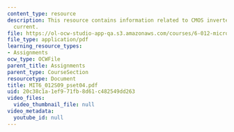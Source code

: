 ```yaml
---
content_type: resource
description: This resource contains information related to CMOS inverter and saturation
  current.
file: https://ol-ocw-studio-app-qa.s3.amazonaws.com/courses/6-012-microelectronic-devices-and-circuits-spring-2009/20c38c1a1ef971fb8d61c482549dd263_MIT6_012S09_pset04.pdf
file_type: application/pdf
learning_resource_types:
- Assignments
ocw_type: OCWFile
parent_title: Assignments
parent_type: CourseSection
resourcetype: Document
title: MIT6_012S09_pset04.pdf
uid: 20c38c1a-1ef9-71fb-8d61-c482549dd263
video_files:
  video_thumbnail_file: null
video_metadata:
  youtube_id: null
---
```

